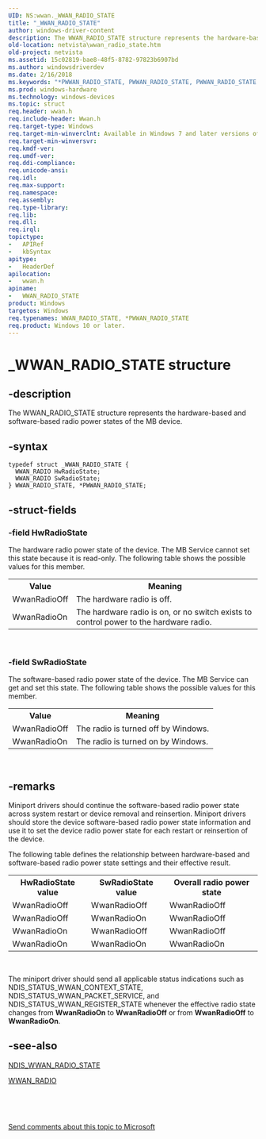 ```yaml
---
UID: NS:wwan._WWAN_RADIO_STATE
title: "_WWAN_RADIO_STATE"
author: windows-driver-content
description: The WWAN_RADIO_STATE structure represents the hardware-based and software-based radio power states of the MB device.
old-location: netvista\wwan_radio_state.htm
old-project: netvista
ms.assetid: 15c02819-bae8-48f5-8782-97823b6907bd
ms.author: windowsdriverdev
ms.date: 2/16/2018
ms.keywords: "*PWWAN_RADIO_STATE, PWWAN_RADIO_STATE, PWWAN_RADIO_STATE structure pointer [Network Drivers Starting with Windows Vista], WWAN_RADIO_STATE, WWAN_RADIO_STATE structure [Network Drivers Starting with Windows Vista], WwanRef_b1ea0ea1-b23f-4e5c-9528-659e1f6e4162.xml, _WWAN_RADIO_STATE, netvista.wwan_radio_state, wwan/PWWAN_RADIO_STATE, wwan/WWAN_RADIO_STATE"
ms.prod: windows-hardware
ms.technology: windows-devices
ms.topic: struct
req.header: wwan.h
req.include-header: Wwan.h
req.target-type: Windows
req.target-min-winverclnt: Available in Windows 7 and later versions of Windows.
req.target-min-winversvr: 
req.kmdf-ver: 
req.umdf-ver: 
req.ddi-compliance: 
req.unicode-ansi: 
req.idl: 
req.max-support: 
req.namespace: 
req.assembly: 
req.type-library: 
req.lib: 
req.dll: 
req.irql: 
topictype:
-	APIRef
-	kbSyntax
apitype:
-	HeaderDef
apilocation:
-	wwan.h
apiname:
-	WWAN_RADIO_STATE
product: Windows
targetos: Windows
req.typenames: WWAN_RADIO_STATE, *PWWAN_RADIO_STATE
req.product: Windows 10 or later.
---
```


# _WWAN_RADIO_STATE structure


## -description


The WWAN_RADIO_STATE structure represents the hardware-based and software-based radio power states of
  the MB device.


## -syntax


````
typedef struct _WWAN_RADIO_STATE {
  WWAN_RADIO HwRadioState;
  WWAN_RADIO SwRadioState;
} WWAN_RADIO_STATE, *PWWAN_RADIO_STATE;
````


## -struct-fields




### -field HwRadioState

The hardware radio power state of the device. The MB Service cannot set this state because it is
     read-only. The following table shows the possible values for this member.
     

<table>
<tr>
<th>Value</th>
<th>Meaning</th>
</tr>
<tr>
<td>
WwanRadioOff

</td>
<td>
The hardware radio is off.

</td>
</tr>
<tr>
<td>
WwanRadioOn

</td>
<td>
The hardware radio is on, or no switch exists to control power to the hardware radio.

</td>
</tr>
</table>
 


### -field SwRadioState

The software-based radio power state of the device. The MB Service can get and set this state. The
     following table shows the possible values for this member.
     

<table>
<tr>
<th>Value</th>
<th>Meaning</th>
</tr>
<tr>
<td>
WwanRadioOff

</td>
<td>
The radio is turned off by Windows.

</td>
</tr>
<tr>
<td>
WwanRadioOn

</td>
<td>
The radio is turned on by Windows.

</td>
</tr>
</table>
 


## -remarks



Miniport drivers should continue the software-based radio power state across system restart or device
    removal and reinsertion. Miniport drivers should store the device software-based radio power state
    information and use it to set the device radio power state for each restart or reinsertion of the
    device.

The following table defines the relationship between hardware-based and software-based radio power
    state settings and their effective result.

<table>
<tr>
<th>HwRadioState value</th>
<th>SwRadioState value</th>
<th>Overall radio power state</th>
</tr>
<tr>
<td>
WwanRadioOff

</td>
<td>
WwanRadioOff

</td>
<td>
WwanRadioOff

</td>
</tr>
<tr>
<td>
WwanRadioOff

</td>
<td>
WwanRadioOn

</td>
<td>
WwanRadioOff

</td>
</tr>
<tr>
<td>
WwanRadioOn

</td>
<td>
WwanRadioOff

</td>
<td>
WwanRadioOff

</td>
</tr>
<tr>
<td>
WwanRadioOn

</td>
<td>
WwanRadioOn

</td>
<td>
WwanRadioOn

</td>
</tr>
</table>
 

The miniport driver should send all applicable status indications such as
    NDIS_STATUS_WWAN_CONTEXT_STATE, NDIS_STATUS_WWAN_PACKET_SERVICE, and NDIS_STATUS_WWAN_REGISTER_STATE
    whenever the effective radio state changes from 
    <b>WwanRadioOn</b> to 
    <b>WwanRadioOff</b> or from 
    <b>WwanRadioOff</b> to 
    <b>WwanRadioOn</b>.




## -see-also

<a href="..\ndiswwan\ns-ndiswwan-_ndis_wwan_radio_state.md">NDIS_WWAN_RADIO_STATE</a>



<a href="..\wwan\ne-wwan-_wwan_radio.md">WWAN_RADIO</a>



 

 

<a href="mailto:wsddocfb@microsoft.com?subject=Documentation%20feedback [netvista\netvista]:%20WWAN_RADIO_STATE structure%20 RELEASE:%20(2/16/2018)&amp;body=%0A%0APRIVACY STATEMENT%0A%0AWe use your feedback to improve the documentation. We don't use your email address for any other purpose, and we'll remove your email address from our system after the issue that you're reporting is fixed. While we're working to fix this issue, we might send you an email message to ask for more info. Later, we might also send you an email message to let you know that we've addressed your feedback.%0A%0AFor more info about Microsoft's privacy policy, see http://privacy.microsoft.com/en-us/default.aspx." title="Send comments about this topic to Microsoft">Send comments about this topic to Microsoft</a>

